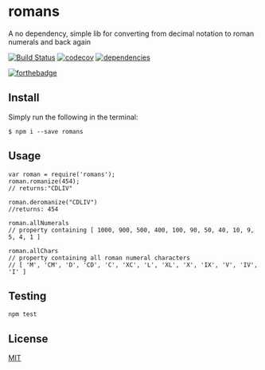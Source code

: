 # romans
A no dependency, simple lib for converting from decimal notation to roman numerals and back again

[![Build Status](https://travis-ci.org/qbunt/romans.svg?branch=master)](https://travis-ci.org/qbunt/romans)
[![codecov](https://codecov.io/gh/qbunt/romans/branch/master/graph/badge.svg)](https://codecov.io/gh/qbunt/romans)
[![dependencies](https://david-dm.org/qbunt/romans.svg) ](https://david-dm.org/)

[![forthebadge](http://forthebadge.com/images/badges/built-with-love.svg)](http://forthebadge.com)

## Install
Simply run the following in the terminal:
    
    $ npm i --save romans

## Usage

    var roman = require('romans');
    roman.romanize(454);
    // returns:"CDLIV"
    
    roman.deromanize("CDLIV")
    //returns: 454
    
    roman.allNumerals
    // property containing [ 1000, 900, 500, 400, 100, 90, 50, 40, 10, 9, 5, 4, 1 ]
    
    roman.allChars
    // property containing all roman numeral characters
    // [ 'M', 'CM', 'D', 'CD', 'C', 'XC', 'L', 'XL', 'X', 'IX', 'V', 'IV', 'I' ]


## Testing
```
npm test
```

## License
[MIT](./LICENSE)